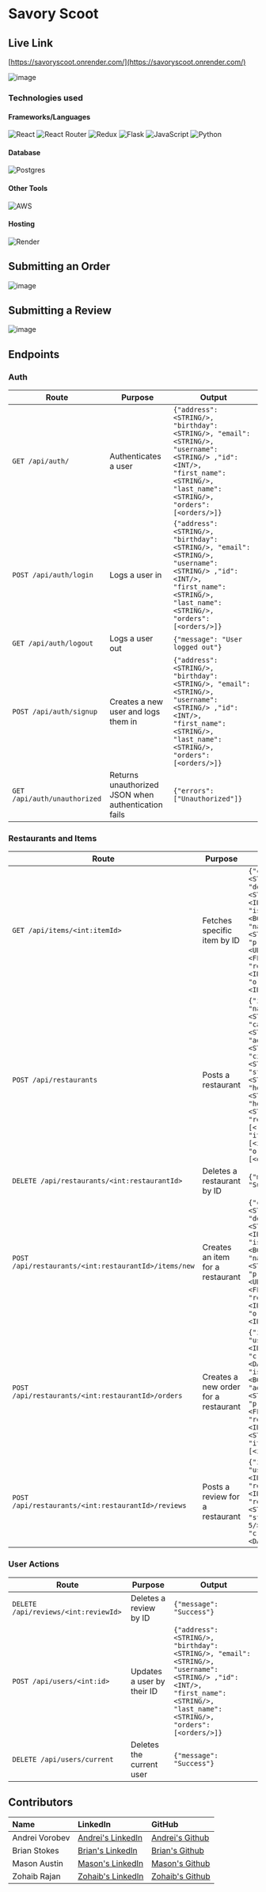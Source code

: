 # Savory Scoot

## Live Link

[https://savoryscoot.onrender.com/](https://savoryscoot.onrender.com/)

![image](portfolio_large_1.gif)

### Technologies used

#### Frameworks/Languages

![React](https://img.shields.io/badge/react-%2320232a.svg?style=for-the-badge&logo=react&logoColor=%2361DAFB)
![React Router](https://img.shields.io/badge/React_Router-CA4245?style=for-the-badge&logo=react-router&logoColor=white)
![Redux](https://img.shields.io/badge/redux-%23593d88.svg?style=for-the-badge&logo=redux&logoColor=white)
![Flask](https://img.shields.io/badge/flask-%23000.svg?style=for-the-badge&logo=flask&logoColor=white)
![JavaScript](https://img.shields.io/badge/javascript-%23323330.svg?style=for-the-badge&logo=javascript&logoColor=%23F7DF1E)
![Python](https://img.shields.io/badge/python-3670A0?style=for-the-badge&logo=python&logoColor=ffdd54)

#### Database

![Postgres](https://img.shields.io/badge/postgres-%23316192.svg?style=for-the-badge&logo=postgresql&logoColor=white)

#### Other Tools

![AWS](https://img.shields.io/badge/AWS-%23FF9900.svg?style=for-the-badge&logo=amazon-aws&logoColor=white)

#### Hosting

![Render](https://img.shields.io/badge/Render-%46E3B7.svg?style=for-the-badge&logo=render&logoColor=white)

## Submitting an Order

![image](main.gif)

## Submitting a Review

![image](review.gif)

## Endpoints

### Auth

| Route                                                | Purpose                                             | Output                                                                                                                                                                                              |
| ---------------------------------------------------- | --------------------------------------------------- | --------------------------------------------------------------------------------------------------------------------------------------------------------------------------------------------------- |
| `GET /api/auth/`                                     | Authenticates a user                                | `{"address": <STRING/>, "birthday": <STRING/>, "email": <STRING/>, "username":<STRING/> ,"id": <INT/>, "first_name": <STRING/>, "last_name": <STRING/>, "orders": [<orders/>]}`                     |
| `POST /api/auth/login`                               | Logs a user in                                      | `{"address": <STRING/>, "birthday": <STRING/>, "email": <STRING/>, "username":<STRING/> ,"id": <INT/>, "first_name": <STRING/>, "last_name": <STRING/>, "orders": [<orders/>]}`                     |
| `GET /api/auth/logout`                               | Logs a user out                                     | `{"message": "User logged out"}`                                                                                                                                                                    |
| `POST /api/auth/signup`                              | Creates a new user and logs them in                 | `{"address": <STRING/>, "birthday": <STRING/>, "email": <STRING/>, "username":<STRING/> ,"id": <INT/>, "first_name": <STRING/>, "last_name": <STRING/>, "orders": [<orders/>]}`                     |
| `GET /api/auth/unauthorized`                         | Returns unauthorized JSON when authentication fails | `{"errors": ["Unauthorized"]}`                                                                                                                                                                      |

### Restaurants and Items

| Route                                                | Purpose                                             | Output                                                                                                                                                                                              |
| ---------------------------------------------------- | --------------------------------------------------- | --------------------------------------------------------------------------------------------------------------------------------------------------------------------------------------------------- |
| `GET /api/items/<int:itemId>`                        | Fetches specific item by ID                         | `{"category": <STRING/>, "description": <STRING/>, "id": <INT/>, "is_alcohol": <BOOLEAN/>, "name", <STRING/>, "preview_img", <URL/>, "price": <FLOAT/>, "restaurant_id": <INT/>, "orders", <INT/>}` |
| `POST /api/restaurants`                              | Posts a restaurant                                  | `{"id": <INT/>, "name": <STRING/>, "category": <STRING/>, "address": <STRING/>, "city": <STRING/>, "state": <STRING/>, "hours_open": <STRING/>, "hours_close": <STRING/>, "reviews":[<reviews/>], "items": [<items/>], "orders": [<orders/>]}`|
| `DELETE /api/restaurants/<int:restaurantId>`         | Deletes a restaurant by ID                          |`{"message": "Success"}`                                                                                                                                                                              |
| `POST /api/restaurants/<int:restaurantId>/items/new` | Creates an item for a restaurant                    |`{"category": <STRING/>, "description": <STRING/>, "id": <INT/>, "is_alcohol": <BOOLEAN/>, "name", <STRING/>, "preview_img", <URL/>, "price": <FLOAT/>, "restaurant_id": <INT/>, "orders", <INT/>}`  |
| `POST /api/restaurants/<int:restaurantId>/orders`    | Creates a new order for a restaurant                |`{"id": <INT/>, "user_id": <INT/>, "created_at": <DATETIME/>, "is_complete": <BOOLEAN/>, "address": <STRING/>, "price": <FLOAT/>, "restaurant_id": <INT/>, "notes": <STRING/>, "items":[<items/>]}`  |
| `POST /api/restaurants/<int:restaurantId>/reviews`   | Posts a review for a restaurant                     |`{"id": <INT/>, "user_id": <INT/>, "restaurant_id": <INT/>, "review": <STRING/>, "stars": <INT 1-5/>, "created_at": <DATETIME/>}`                                                                    |

### User Actions

| Route                                                | Purpose                                             | Output                                                                                                                                                                                              |
| ---------------------------------------------------- | --------------------------------------------------- | --------------------------------------------------------------------------------------------------------------------------------------------------------------------------------------------------- |
| `DELETE /api/reviews/<int:reviewId>`                 | Deletes a review by ID                              |`{"message": "Success"}`                                                                                                                                                                              |
| `POST /api/users/<int:id>`                           | Updates a user by their ID                          |`{"address": <STRING/>, "birthday": <STRING/>, "email": <STRING/>, "username":<STRING/> ,"id": <INT/>, "first_name": <STRING/>, "last_name": <STRING/>, "orders": [<orders/>]}`                      |
| `DELETE /api/users/current`                          | Deletes the current user                            |`{"message": "Success"}`                                                                                                                                                                              |

## Contributors

| Name                 | LinkedIn             | GitHub               |
| :------------------- | :------------------- | :------------------- |
| Andrei Vorobev       | [Andrei's LinkedIn](https://www.linkedin.com/in/andreivorobev/)          | [Andrei's Github](https://github.com/Rezident16)  |
| Brian Stokes         | [Brian's LinkedIn](https://www.linkedin.com/in/brian-stokes-86a842124)   | [Brian's Github](https://github.com/bcstokes4)    |
| Mason Austin         | [Mason's LinkedIn](https://www.linkedin.com/in/mason-austin-a1b568240/)  | [Mason's Github](https://github.com/masonaustin42)|
| Zohaib Rajan         | [Zohaib's LinkedIn](https://www.linkedin.com/in/zohaib-rajan-718198216/) | [Zohaib's Github](https://github.com/zohaibrajan) |
